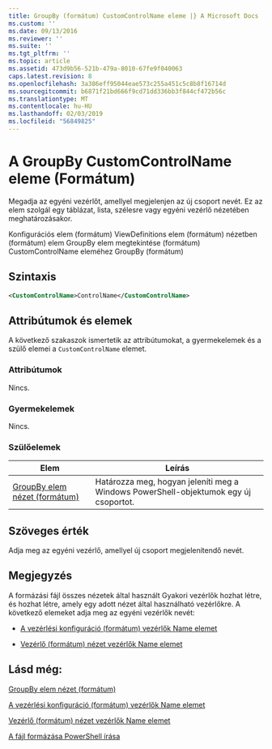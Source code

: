 ```yaml
---
title: GroupBy (formátum) CustomControlName eleme |} A Microsoft Docs
ms.custom: ''
ms.date: 09/13/2016
ms.reviewer: ''
ms.suite: ''
ms.tgt_pltfrm: ''
ms.topic: article
ms.assetid: 473d9b56-521b-479a-8010-67fe9f040063
caps.latest.revision: 8
ms.openlocfilehash: 3a386eff95044eae573c255a451c5c8b8f16714d
ms.sourcegitcommit: b6871f21bd666f9cd71dd336bb3f844cf472b56c
ms.translationtype: MT
ms.contentlocale: hu-HU
ms.lasthandoff: 02/03/2019
ms.locfileid: "56849825"
---
```

# <a name="customcontrolname-element-for-groupby-format"></a>A GroupBy CustomControlName eleme (Formátum)

Megadja az egyéni vezérlőt, amellyel megjelenjen az új csoport nevét. Ez az elem szolgál egy táblázat, lista, szélesre vagy egyéni vezérlő nézetében meghatározásakor.

Konfigurációs elem (formátum) ViewDefinitions elem (formátum) nézetben (formátum) elem GroupBy elem megtekintése (formátum) CustomControlName eleméhez GroupBy (formátum)

## <a name="syntax"></a>Szintaxis

```xml
<CustomControlName>ControlName</CustomControlName>
```

## <a name="attributes-and-elements"></a>Attribútumok és elemek

A következő szakaszok ismertetik az attribútumokat, a gyermekelemek és a szülő elemei a `CustomControlName` elemet.

### <a name="attributes"></a>Attribútumok

Nincs.

### <a name="child-elements"></a>Gyermekelemek

Nincs.

### <a name="parent-elements"></a>Szülőelemek

|Elem|Leírás|
|-------------|-----------------|
|[GroupBy elem nézet (formátum)](./groupby-element-for-view-format.md)|Határozza meg, hogyan jeleníti meg a Windows PowerShell-objektumok egy új csoportot.|

## <a name="text-value"></a>Szöveges érték

Adja meg az egyéni vezérlő, amellyel új csoport megjelenítendő nevét.

## <a name="remarks"></a>Megjegyzés

A formázási fájl összes nézetek által használt Gyakori vezérlők hozhat létre, és hozhat létre, amely egy adott nézet által használható vezérlőkre. A következő elemeket adja meg az egyéni vezérlők nevét:

- [A vezérlési konfiguráció (formátum) vezérlők Name elemet](./name-element-for-control-for-controls-for-configuration-format.md)

- [Vezérlő (formátum) nézet vezérlők Name elemet](./name-element-for-control-for-controls-for-view-format.md)

## <a name="see-also"></a>Lásd még:

[GroupBy elem nézet (formátum)](./groupby-element-for-view-format.md)

[A vezérlési konfiguráció (formátum) vezérlők Name elemet](./name-element-for-control-for-controls-for-configuration-format.md)

[Vezérlő (formátum) nézet vezérlők Name elemet](./name-element-for-control-for-controls-for-view-format.md)

[A fájl formázása PowerShell írása](./writing-a-powershell-formatting-file.md)
